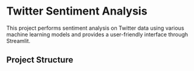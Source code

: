 # Twitter Sentiment Analysis

This project performs sentiment analysis on Twitter data using various machine learning models and provides a user-friendly interface through Streamlit.

## Project Structure
